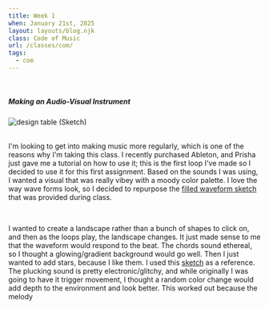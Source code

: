 ```yaml
---
title: Week 1
when: January 21st, 2025
layout: layouts/blog.njk
class: Code of Music
url: /classes/com/
tags:
  - com
---
```


<br> 

##### Making an Audio-Visual Instrument

<div class="img-div">
<img class="blog-img" alt="design table (Sketch)" src="https://cdn.glitch.global/d7ac8ce9-d6b5-4915-b92c-e6f0bf0d0c29/IMG_5732.JPG?v=1737834304686">

  </div>
 <br> 

I'm looking to get into making music more regularly, which is one of the reasons why I'm taking this class. 
I recently purchased Ableton, and Prisha just gave me a tutorial on how to use it; this is the first loop I've made so I decided to use it 
for this first assignment. Based on the sounds I was using, I wanted a visual that was really vibey with a moody color palette. I love the way wave forms 
look, so I decided to repurpose the <a target="_blank" href="https://editor.p5js.org/luisa_NYU/sketches/jnextrr-a">filled waveform sketch</a> that was provided during class.

<br>

I wanted to create a landscape rather than a bunch of shapes to click on, and then as the loops play, the landscape changes. It just made sense to me that the waveform would respond to the beat.
The chords sound ethereal, so I thought a glowing/gradient background would go well. Then I just wanted to add stars, because I like them. I used this <a target="_blank" href="https://editor.p5js.org/jesse_harding/sketches/0szF7gcAx">sketch</a> as a reference. 
The plucking sound is pretty electronic/glitchy, and while originally I was going to have it trigger movement, I thought a random color change would add depth to the environment and look better. This worked out because the melody   



